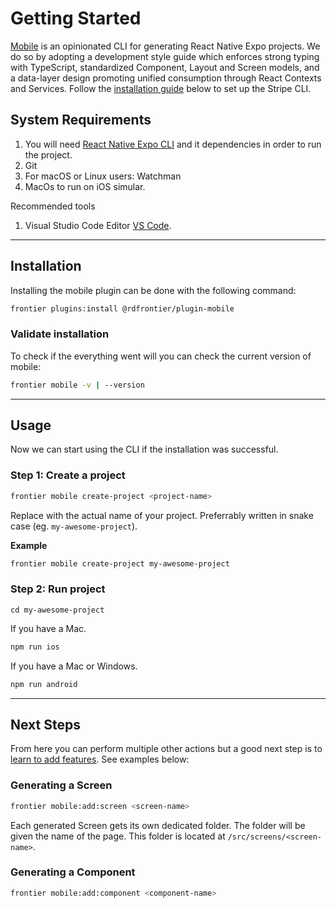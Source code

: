 # Getting Started

[Mobile](https://github.com/realdecoy/rdmobile) is an opinionated CLI for generating React Native Expo projects. We do so by adopting a development style guide which enforces strong typing with TypeScript, standardized Component, Layout and Screen models,
and a data-layer design promoting unified consumption through React Contexts and Services.
Follow the [installation guide](#installation) below to set up the Stripe CLI.


## System Requirements

1. You will need [React Native Expo CLI](https://docs.expo.dev/get-started/installation/#expo-cli) and it dependencies in order to run the project.
2. Git
3. For macOS or Linux users: Watchman
4. MacOs to run on iOS simular.

Recommended tools

1. Visual Studio Code Editor [VS Code](https://code.visualstudio.com/download).

---


## Installation
Installing the mobile plugin can be done with the following command:
```bash
frontier plugins:install @rdfrontier/plugin-mobile
```

### Validate installation

To check if the everything went will you can check the current version of mobile:

```bash
frontier mobile -v | --version
```

---

## Usage
Now we can start using the CLI if the installation was successful.
### Step 1: Create a project 

```bash
frontier mobile create-project <project-name>
```
Replace <project-name> with the actual name of your project. Preferrably written in snake case (eg. `my-awesome-project`).

**Example**
```bash
frontier mobile create-project my-awesome-project
```


### Step 2: Run project

```shell
cd my-awesome-project
```
If you have a Mac.
```bash
npm run ios 
```
If you have a Mac or Windows.
```bash
npm run android
```

---


## Next Steps

From here you can perform multiple other actions but a good next step is to [learn to add features](usage.md#add). See examples below:

### Generating a Screen

```bash
frontier mobile:add:screen <screen-name>
```

Each generated Screen gets its own dedicated folder. The folder will be given the name of the page. This folder is located at `/src/screens/<screen-name>`.

### Generating a Component

```bash
frontier mobile:add:component <component-name>
```